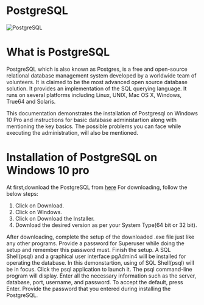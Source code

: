 # PostgreSQL

![PostgreSQL](https://zdnet2.cbsistatic.com/hub/i/r/2018/04/19/092cbf81-acac-4f3a-91a1-5a26abc1721f/thumbnail/770x578/5d78c50199e6a9242367b37892be8057/postgresql-logo.png)
<h1> What is PostgreSQL</h1>

<p>PostgreSQL which is also known as Postgres, is a free and open-source relational database management system developed by a worldwide team of volunteers. It is claimed to be the most advanced open source database solution. It provides an implementation of the SQL querying language. It runs on several platforms including Linux, UNIX, Mac OS X, Windows, True64 and Solaris.

This documentation demonstrates the installation of Postgresql on Windows 10 Pro and instructions for basic database administartion along with mentioning the key basics. The possible problems you can face while executing the administration, will also be mentioned.</p>

<h1> Installation of PostgreSQL on Windows 10 pro</h1>

At first,download the PostgreSQL from [here](https://www.postgresql.org/) For downloading, follow the below steps:

1. Click on Download.
2. Click on Windows.
3. Click on Download the Installer.
4. Download the desired version as per your System Type(64 bit or 32 bit).

<P>After downloading, complete the setup of the downloaded .exe file just like any other programs. Provide a password for Superuser while doing the setup and remember this password must. Finish the setup. A SQL Shell(psql) and a graphical user interface pgAdmin4 will be installed for operating the database. In this demonstartion, using of SQL Shell(psql) will be in focus. Click the psql application to launch it. The psql command-line program will display. Enter all the necessary information such as the server, database, port, username, and password. To accept the default, press Enter. Provide the password that you entered during installing the PostgreSQL.</p>
